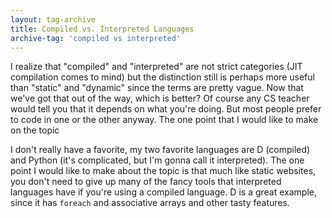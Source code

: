 ```yaml
---
layout: tag-archive 
title: Compiled vs. Interpreted Languages
archive-tag: 'compiled vs interpreted'
---
```


I realize that "compiled" and "interpreted" are not strict categories (JIT compilation comes to mind) but the distinction still is perhaps more useful than "static" and "dynamic" since the terms are pretty vague. Now that we've got that out of the way, which is better? Of course any CS teacher would tell you that it depends on what you're doing. But most people prefer to code in one or the other anyway. The one point that I would like to make on the topic
  
I don't really have a favorite, my two favorite languages are D (compiled) and Python (it's complicated, but I'm gonna call it interpreted). The one point I would like to make about the topic is that much like static websites, you don't need to give up many of the fancy tools that interpreted languages have if you're using a compiled language. D is a great example, since it has `foreach` and associative arrays and other tasty features.
